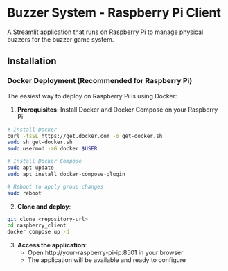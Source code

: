 # Buzzer System - Raspberry Pi Client

A Streamlit application that runs on Raspberry Pi to manage physical buzzers for the buzzer game system.

## Installation

### Docker Deployment (Recommended for Raspberry Pi)

The easiest way to deploy on Raspberry Pi is using Docker:

1. **Prerequisites**: Install Docker and Docker Compose on your Raspberry Pi:
```bash
# Install Docker
curl -fsSL https://get.docker.com -o get-docker.sh
sudo sh get-docker.sh
sudo usermod -aG docker $USER

# Install Docker Compose
sudo apt update
sudo apt install docker-compose-plugin

# Reboot to apply group changes
sudo reboot
```

2. **Clone and deploy**:
```bash
git clone <repository-url>
cd raspberry_client
docker compose up -d
```

3. **Access the application**:
   - Open http://your-raspberry-pi-ip:8501 in your browser
   - The application will be available and ready to configure

